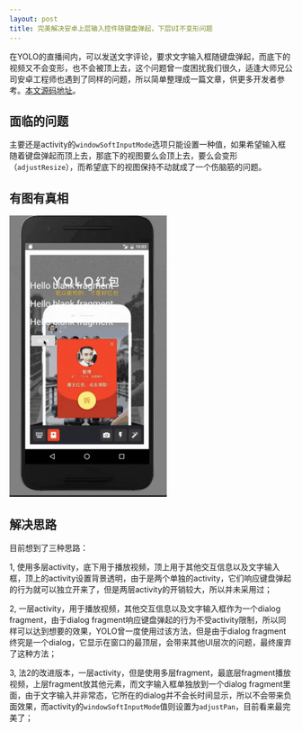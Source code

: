 ```yaml
---
layout: post
title: 完美解决安卓上层输入控件随键盘弹起，下层UI不变形问题
---
```


在YOLO的直播间内，可以发送文字评论，要求文字输入框随键盘弹起，而底下的视频又不会变形，也不会被顶上去，这个问题曾一度困扰我们很久，适逢大师兄公司安卓工程师也遇到了同样的问题，所以简单整理成一篇文章，供更多开发者参考。[本文源码地址](https://github.com/Piasy/AndroidPlayground/tree/d1c55d319111f0743d1cca5d1aa75a3553da72f9/multiplefragmentlayerdemo)。

## 面临的问题
主要还是activity的`windowSoftInputMode`选项只能设置一种值，如果希望输入框随着键盘弹起而顶上去，那底下的视图要么会顶上去，要么会变形（`adjustResize`），而希望底下的视图保持不动就成了一个伤脑筋的问题。

## 有图有真相

<img src="/img/11/multiple-fragment-demo.gif" alt="multiple-fragment-demo.gif" height="500px">

## 解决思路
目前想到了三种思路：

1, 使用多层activity，底下用于播放视频，顶上用于其他交互信息以及文字输入框，顶上的activity设置背景透明，由于是两个单独的activity，它们响应键盘弹起的行为就可以独立开来了，但是两层activity的开销较大，所以并未采用过；

2, 一层activity，用于播放视频，其他交互信息以及文字输入框作为一个dialog fragment，由于dialog fragment响应键盘弹起的行为不受activity限制，所以同样可以达到想要的效果，YOLO曾一度使用过该方法，但是由于dialog fragment终究是一个dialog，它显示在窗口的最顶层，会带来其他UI层次的问题，最终废弃了这种方法；

3, 法2的改进版本，一层activity，但是使用多层fragment，最底层fragment播放视频，上层fragment放其他元素，而文字输入框单独放到一个dialog fragment里面，由于文字输入并非常态，它所在的dialog并不会长时间显示，所以不会带来负面效果，而activity的`windowSoftInputMode`值则设置为`adjustPan`，目前看来最完美了；
